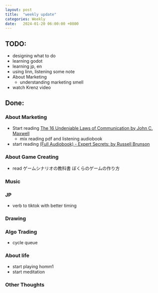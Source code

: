 ```yaml
---
layout: post
title:  "weekly update"
categories: Weekly
date:   2024-01-20 06:00:00 +0800
---
```


## TODO:
* designing what to do
* learning godot
* learning jp, en
* using linn, listening some note
* About Marketing
  * understanding marketing smell
* watch Krenz video

## Done:

### About Marketing
* Start reading  [The 16 Undeniable Laws of Communication by John C. Maxwell](https://www.youtube.com/watch?v=SaAPYWVbg3U)
  * mix reading pdf and listening audiobook
* start reading  [(Full Audiobook) - Expert Secrets: by Russell Brunson ](https://www.youtube.com/watch?v=1XDK7ciT0xQ)

### About Game Creating
* read ゲームシナリオの教科書 ぼくらのゲームの作り方

### Music

### JP
* verb to tiktok with better timing

### Drawing

### Algo Trading
* cycle queue

### About life
* start playing homm1
* start meditation

### Other Thoughts
